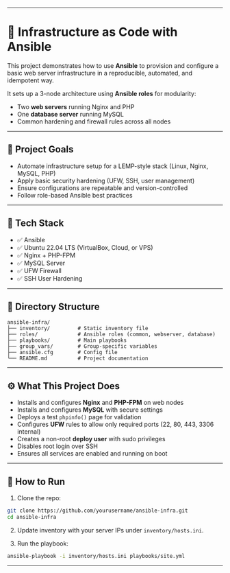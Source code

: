 
---

# 🚀 Infrastructure as Code with Ansible

This project demonstrates how to use **Ansible** to provision and configure a basic web server infrastructure in a reproducible, automated, and idempotent way.

It sets up a 3-node architecture using **Ansible roles** for modularity:
- Two **web servers** running Nginx and PHP
- One **database server** running MySQL
- Common hardening and firewall rules across all nodes

---

## 📌 Project Goals

- Automate infrastructure setup for a LEMP-style stack (Linux, Nginx, MySQL, PHP)
- Apply basic security hardening (UFW, SSH, user management)
- Ensure configurations are repeatable and version-controlled
- Follow role-based Ansible best practices

---

## 🧰 Tech Stack

- ✅ Ansible
- ✅ Ubuntu 22.04 LTS (VirtualBox, Cloud, or VPS)
- ✅ Nginx + PHP-FPM
- ✅ MySQL Server
- ✅ UFW Firewall
- ✅ SSH User Hardening

---

## 📂 Directory Structure

```
ansible-infra/
├── inventory/         # Static inventory file
├── roles/             # Ansible roles (common, webserver, database)
├── playbooks/         # Main playbooks
├── group_vars/        # Group-specific variables
├── ansible.cfg        # Config file
└── README.md          # Project documentation
```

---

## ⚙️ What This Project Does

- Installs and configures **Nginx** and **PHP-FPM** on web nodes
- Installs and configures **MySQL** with secure settings
- Deploys a test `phpinfo()` page for validation
- Configures **UFW** rules to allow only required ports (22, 80, 443, 3306 internal)
- Creates a non-root **deploy user** with sudo privileges
- Disables root login over SSH
- Ensures all services are enabled and running on boot

---

## 🚀 How to Run

1. Clone the repo:
```bash
git clone https://github.com/yourusername/ansible-infra.git
cd ansible-infra
```

2. Update inventory with your server IPs under `inventory/hosts.ini`.

3. Run the playbook:
```bash
ansible-playbook -i inventory/hosts.ini playbooks/site.yml
```

---
